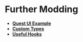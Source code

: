 # Further Modding

- **[Quest UI Example](./questui)**
- **[Custom Types](./custom-types)**
- **[Useful Hooks](./hooks)**
